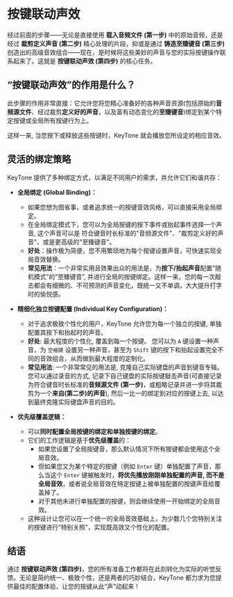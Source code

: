 # 按键联动声效

经过前面的步骤——无论是直接使用 **载入音频文件 (第一步)** 中的原始音频，还是经过 **裁剪定义声音 (第二步)** 精心处理的片段，抑或是通过 **铸造至臻键音 (第三步)** 创造出的高级音效组合——现在，是时候将这些美妙的声音与您的实际按键操作联系起来了。这就是 **按键联动声效 (第四步)** 的核心任务。

## **“按键联动声效”的作用是什么？**

此步骤的作用非常直接：它允许您将您精心准备好的各种声音资源(包括原始的**音频源文件**、经过裁剪**定义好的声音**，以及富有动态变化的**至臻键音**)绑定到某个特定按键或全局所有按键行为上。

这样一来, 当您按下或释放这些按键时，KeyTone 就会播放您所设定的相应音效。

## **灵活的绑定策略**

KeyTone 提供了多种绑定方式，以满足不同用户的需求，并允许它们和谐共存：

* **全局绑定 (Global Binding)：**
  * 如果您想为图省事，或者追求统一的按键音效风格，可以直接采用全局绑定。
  * 在全局绑定模式下，您可以为全局按键的按下事件或抬起事件选择一个声音, 这个声音可以是 符合键音时长标准的"音频源文件"、"裁剪定义好的声音"、或是更高级的"至臻键音"。
  * **好处**：操作极为简便，您不用繁琐地为每个按键设置声音，可快速实现全局音效替换。
  * **常见用法**：一个非常实用且效果出众的用法是，为**按下/抬起声音**配置"随机模式"的“至臻键音”, 并进行全局的按键绑定。这样一来，您的每一次敲击都会有细微的、不可预测的声音变化，既统一又不单调，大大提升打字时的愉悦感。

* **精细化独立按键配置 (Individual Key Configuration)：**
  * 对于追求极致个性化的用户，KeyTone 允许您为每一个独立的按键, 单独配置其按下和抬起时的声音。
  * **好处**: 最大程度的个性化, 覆盖到每一个按键。 您可以为 `A` 键设置一种声音，为 `空格键` 设置另一种声音，甚至为 `Shift` 键的按下和抬起设置完全不同的音效组合，从而做到最大程度的定制化。
  * **常见用法**: 一个非常常见的用法是, 克隆自己实际键盘的声音到键音专辑。您可以通过录音的方式, 记录下自己键盘的实际按键敲击声音(可直接记录为符合键音时长标准的**音频源文件 (第一步)**，或粗略记录并进一步将其裁剪为一个**来自(第二步)的声音**), 然后一比一的绑定到对应的按键上去, 以达到最终克隆实际键盘声音的目的。

* **优先级覆盖逻辑：**
  * 可以**同时配置全局按键的绑定和单独按键的绑定**。
  * 它们的工作逻辑是基于**优先级覆盖**的：
    * 如果您设置了全局按键音，那么默认情况下所有按键都会使用这个全局音效。
    * 但如果您又为某个特定的按键（例如 `Enter` 键）单独配置了声音，那么当这个 `Enter` 键被触发时，**将优先播放刚刚单独配置的声音, 而不是全局音效**，或者说全局音效在特定按键上被单独配置的按键声音给覆盖掉了。
    * 对于其他未进行单独配置的按键，则会继续使用一开始绑定的全局音效。
  * 这种设计让您可以在一个统一的全局音效基础上，为少数几个您特别关注的按键进行“特别关照”，实现既高效又个性化的配置。

## 结语

通过 **按键联动声效 (第四步)**，您的所有准备工作都将在此刻转化为实际的听觉反馈。无论是简约统一、极致个性，还是两者的巧妙结合，KeyTone 都力求为您提供最佳的配置体验，让您的按键从此“声”动起来！